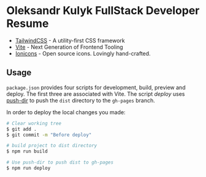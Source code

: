 # Oleksandr Kulyk FullStack Developer Resume

- [TailwindCSS](https://tailwindcss.com) - A utility-first CSS framework
- [Vite](https://vitejs.dev) - Next Generation of Frontend Tooling
- [Ionicons](https://ionicons.com) - Open source icons. Lovingly hand-crafted.

## Usage

`package.json` provides four scripts for development, build, preview and deploy. The first three are associated with Vite. The script _deploy_ uses [push-dir](https://github.com/L33T-KR3W/push-dir) to push the `dist` directory to the `gh-pages` branch.

In order to deploy the local changes you made:

```sh
# Clear working tree
$ git add .
$ git commit -m "Before deploy"

# build project to dist directory
$ npm run build

# Use push-dir to push dist to gh-pages
$ npm run deploy
```
